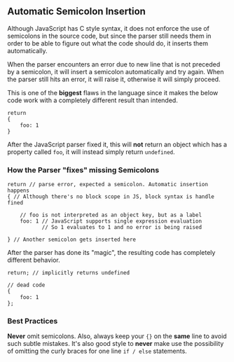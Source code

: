 ## Automatic Semicolon Insertion

Although JavaScript has C style syntax, it does not enforce the use of
semicolons in the source code, but since the parser still needs them in order to
be able to figure out what the code should do, it inserts them automatically.

When the parser encounters an error due to new line that is not preceded by a 
semicolon, it will insert a semicolon automatically and try again. When the
parser still hits an error, it will raise it, otherwise it will simply proceed.

This is one of the **biggest** flaws in the language since it makes the below
code work with a completely different result than intended.

    return
    {
        foo: 1
    }

After the JavaScript parser fixed it, this will **not** return an object which 
has a property called `foo`, it will instead simply return `undefined`.

### How the Parser "fixes" missing Semicolons

    return // parse error, expected a semicolon. Automatic insertion happens
    { // Although there's no block scope in JS, block syntax is handle fined

        // foo is not interpreted as an object key, but as a label
        foo: 1 // JavaScript supports single expression evaluation
               // So 1 evaluates to 1 and no error is being raised

    } // Another semicolon gets inserted here

After the parser has done its "magic", the resulting code has completely
different behavior.

    return; // implicitly returns undefined

    // dead code
    {
        foo: 1
    };

### Best Practices

**Never** omit semicolons. Also, always keep your `{}` on the **same** line to 
avoid such subtle mistakes. It's also good style to **never** make use the 
possibility of omitting the curly braces for one line `if / else` statements.

